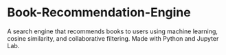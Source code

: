 # Book-Recommendation-Engine
A search engine that recommends books to users using machine learning, cosine similarity, and collaborative filtering. Made with Python and Jupyter Lab.
